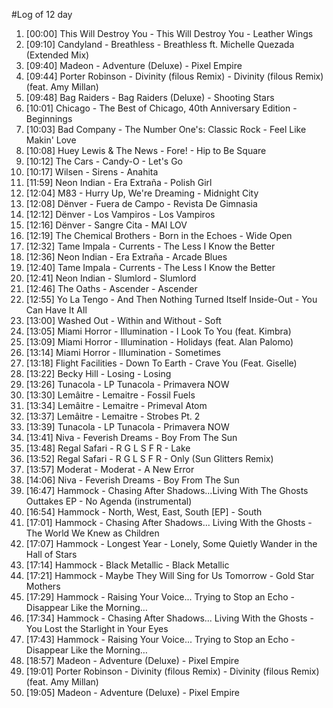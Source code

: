 #Log of 12 day

1. [00:00] This Will Destroy You - This Will Destroy You - Leather Wings
1. [09:10] Candyland - Breathless - Breathless ft. Michelle Quezada (Extended Mix)
1. [09:40] Madeon - Adventure (Deluxe) - Pixel Empire
1. [09:44] Porter Robinson - Divinity (filous Remix) - Divinity (filous Remix) (feat. Amy Millan)
1. [09:48] Bag Raiders - Bag Raiders (Deluxe) - Shooting Stars
1. [10:01] Chicago - The Best of Chicago, 40th Anniversary Edition - Beginnings
1. [10:03] Bad Company - The Number One's: Classic Rock - Feel Like Makin' Love
1. [10:08] Huey Lewis & The News - Fore! - Hip to Be Square
1. [10:12] The Cars - Candy-O - Let's Go
1. [10:17] Wilsen - Sirens - Anahita
1. [11:59] Neon Indian - Era Extraña - Polish Girl
1. [12:04] M83 - Hurry Up, We're Dreaming - Midnight City
1. [12:08] Dënver - Fuera de Campo - Revista De Gimnasia
1. [12:12] Dënver - Los Vampiros - Los Vampiros
1. [12:16] Dënver - Sangre Cita - MAI LOV
1. [12:19] The Chemical Brothers - Born in the Echoes - Wide Open
1. [12:32] Tame Impala - Currents - The Less I Know the Better
1. [12:36] Neon Indian - Era Extraña - Arcade Blues
1. [12:40] Tame Impala - Currents - The Less I Know the Better
1. [12:41] Neon Indian - Slumlord - Slumlord
1. [12:46] The Oaths - Ascender - Ascender
1. [12:55] Yo La Tengo - And Then Nothing Turned Itself Inside-Out - You Can Have It All
1. [13:00] Washed Out - Within and Without - Soft
1. [13:05] Miami Horror - Illumination - I Look To You (feat. Kimbra)
1. [13:09] Miami Horror - Illumination - Holidays (feat. Alan Palomo)
1. [13:14] Miami Horror - Illumination - Sometimes
1. [13:18] Flight Facilities - Down To Earth - Crave You (Feat. Giselle)
1. [13:22] Becky Hill - Losing - Losing
1. [13:26] Tunacola - LP Tunacola - Primavera NOW
1. [13:30] Lemâitre - Lemaitre - Fossil Fuels
1. [13:34] Lemâitre - Lemaitre - Primeval Atom
1. [13:37] Lemâitre - Lemaitre - Strobes Pt. 2
1. [13:39] Tunacola - LP Tunacola - Primavera NOW
1. [13:41] Niva - Feverish Dreams - Boy From The Sun
1. [13:48] Regal Safari - R G L S F R - Lake
1. [13:52] Regal Safari - R G L S F R - Only (Sun Glitters Remix)
1. [13:57] Moderat - Moderat - A New Error
1. [14:06] Niva - Feverish Dreams - Boy From The Sun
1. [16:47] Hammock - Chasing After Shadows...Living With The Ghosts Outtakes EP - No Agenda (instrumental)
1. [16:54] Hammock - North, West, East, South [EP] - South
1. [17:01] Hammock - Chasing After Shadows... Living With the Ghosts - The World We Knew as Children
1. [17:07] Hammock - Longest Year - Lonely, Some Quietly Wander in the Hall of Stars
1. [17:14] Hammock - Black Metallic - Black Metallic
1. [17:21] Hammock - Maybe They Will Sing for Us Tomorrow - Gold Star Mothers
1. [17:29] Hammock - Raising Your Voice... Trying to Stop an Echo - Disappear Like the Morning…
1. [17:34] Hammock - Chasing After Shadows... Living With the Ghosts - You Lost the Starlight in Your Eyes
1. [17:43] Hammock - Raising Your Voice... Trying to Stop an Echo - Disappear Like the Morning…
1. [18:57] Madeon - Adventure (Deluxe) - Pixel Empire
1. [19:01] Porter Robinson - Divinity (filous Remix) - Divinity (filous Remix) (feat. Amy Millan)
1. [19:05] Madeon - Adventure (Deluxe) - Pixel Empire
